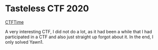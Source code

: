 # Tasteless CTF 2020

[CTFTime](https://ctftime.org/event/1124)

A very interesting CTF, I did not do a lot, as it had been a while that I had participated in a CTF and also just straight up forgot about it.
In the end, I only solved Yawn1.
